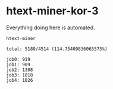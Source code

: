 # htext-miner-kor-3

Everything doing here is automated.

```
htext-miner

total: 5180/4514 (114.75409836065573%)

job0: 919
job1: 909
job2: 1308
job3: 1018
job4: 1026
```